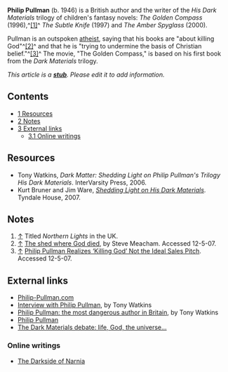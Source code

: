 **Philip Pullman** (b. 1946) is a British author and the writer of
the *His Dark Materials* trilogy of children's fantasy novels:
*The Golden Compass* (1996),^[[1]](#note-0)^ *The Subtle Knife*
(1997) and *The Amber Spyglass* (2000).

Pullman is an outspoken [atheist](Atheism "Atheism"), saying that
his books are "about killing God"^[[2]](#note-1)^ and that he is
"trying to undermine the basis of Christian
belief."^[[3]](#note-2)^ The movie, "The Golden Compass," is based
on his first book from the *Dark Materials* trilogy.

*This article is a **[stub](http://www.theopedia.com/Category:Theopedia_stubs "Category:Theopedia stubs")**. Please edit it to add information.*
## Contents

-   [1 Resources](#Resources)
-   [2 Notes](#Notes)
-   [3 External links](#External_links)
    -   [3.1 Online writings](#Online_writings)


## Resources

-   Tony Watkins,
    *Dark Matter: Shedding Light on Philip Pullman's Trilogy His Dark Materials*.
    InterVarsity Press, 2006.
-   Kurt Bruner and Jim Ware,
    *[Shedding Light on His Dark Materials](http://www.tyndale.com/products/details.asp?isbn=978-1-4143-1564-5)*.
    Tyndale House, 2007.

## Notes

1.  [↑](#ref-0) Titled *Northern Lights* in the UK.
2.  [↑](#ref-1)
    [The shed where God died](http://www.smh.com.au/articles/2003/12/12/1071125644900.html),
    by Steve Meacham. Accessed 12-5-07.
3.  [↑](#ref-2)
    [Philip Pullman Realizes ‘Killing God’ Not the Ideal Sales Pitch](http://nymag.com/daily/entertainment/2007/11/philip_pullman_realizes_underm.html).
    Accessed 12-5-07.

## External links

-   [Philip-Pullman.com](http://www.philip-pullman.com/)
-   [Interview with Philip Pullman](http://www.damaris.org/content/content.php?type=5&id=357),
    by Tony Watkins
-   [Philip Pullman: the most dangerous author in Britain](http://www.damaris.org/content/content.php?type=5&id=56),
    by Tony Watkins
-   [Philip Pullman](http://en.wikipedia.org/wiki/Philip_Pullman "w:Philip Pullman")
-   [The Dark Materials debate: life, God, the universe...](http://www.telegraph.co.uk/arts/main.jhtml;$sessionid$SQEQJ5TJIJO1BQFIQMFSFFOAVCBQ0IV0?xml=/arts/2004/03/17/bodark17.xml&sSheet=/arts/2004/03/18/ixartright.html)

### Online writings

-   [The Darkside of Narnia](http://www.crlamppost.org/darkside.htm)



